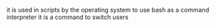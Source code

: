 it is used in scripts by the operating system to use bash as a command interpreter
it is a command to switch users 
